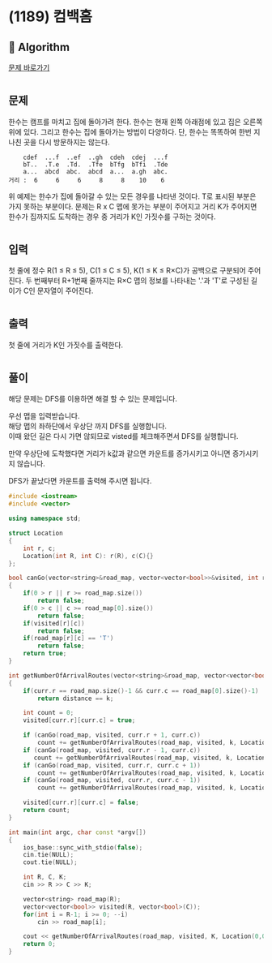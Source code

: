 # (1189) 컴백홈
## :100: Algorithm
[문제 바로가기](https://www.acmicpc.net/problem/1189)
#
## 문제
한수는 캠프를 마치고 집에 돌아가려 한다. 한수는 현재 왼쪽 아래점에 있고 집은 오른쪽 위에 있다. 그리고 한수는 집에 돌아가는 방법이 다양하다. 단, 한수는 똑똑하여 한번 지나친 곳을 다시 방문하지는 않는다.

        cdef  ...f  ..ef  ..gh  cdeh  cdej  ...f 
        bT..  .T.e  .Td.  .Tfe  bTfg  bTfi  .Tde 
        a...  abcd  abc.  abcd  a...  a.gh  abc. 
    거리 :  6     6     6     8     8    10    6

위 예제는 한수가 집에 돌아갈 수 있는 모든 경우를 나타낸 것이다. T로 표시된 부분은 가지 못하는 부분이다. 문제는 R x C 맵에 못가는 부분이 주어지고 거리 K가 주어지면 한수가 집까지도 도착하는 경우 중 거리가 K인 가짓수를 구하는 것이다.
#
## 입력
첫 줄에 정수 R(1 ≤ R ≤ 5), C(1 ≤ C ≤ 5), K(1 ≤ K ≤ R×C)가 공백으로 구분되어 주어진다. 두 번째부터 R+1번째 줄까지는 R×C 맵의 정보를 나타내는 '.'과 'T'로 구성된 길이가 C인 문자열이 주어진다.
#
## 출력
첫 줄에 거리가 K인 가짓수를 출력한다.
#
## 풀이
해당 문제는 DFS를 이용하면 해결 할 수 있는 문제입니다.

우선 맵을 입력받습니다.  
해당 맵의 좌하단에서 우상단 까지 DFS를 실행합니다.  
이때 왔던 길은 다시 가면 않되므로 visted를 체크해주면서 DFS를 실행합니다.  

만약 우상단에 도착했다면 거리가 k값과 같으면 카운트를 증가시키고 아니면 증가시키지 않습니다.

DFS가 끝났다면 카운트를 출력해 주시면 됩니다.

```cpp
#include <iostream>
#include <vector>

using namespace std;

struct Location
{
    int r, c;
    Location(int R, int C): r(R), c(C){}
};

bool canGo(vector<string>&road_map, vector<vector<bool>>&visited, int r, int c)
{
    if(0 > r || r >= road_map.size())
        return false;
    if(0 > c || c >= road_map[0].size())
        return false;
    if(visited[r][c])
        return false;
    if(road_map[r][c] == 'T')
        return false;
    return true;
}

int getNumberOfArrivalRoutes(vector<string>&road_map, vector<vector<bool>>&visited, int k, Location curr, int distance)
{
    if(curr.r == road_map.size()-1 && curr.c == road_map[0].size()-1)
        return distance == k;

    int count = 0;
    visited[curr.r][curr.c] = true;

    if (canGo(road_map, visited, curr.r + 1, curr.c))
        count += getNumberOfArrivalRoutes(road_map, visited, k, Location(curr.r + 1, curr.c), distance + 1);
    if (canGo(road_map, visited, curr.r - 1, curr.c))
       count += getNumberOfArrivalRoutes(road_map, visited, k, Location(curr.r - 1, curr.c), distance + 1);
    if (canGo(road_map, visited, curr.r, curr.c + 1))
        count += getNumberOfArrivalRoutes(road_map, visited, k, Location(curr.r, curr.c + 1), distance + 1);
    if (canGo(road_map, visited, curr.r, curr.c - 1))
        count += getNumberOfArrivalRoutes(road_map, visited, k, Location(curr.r, curr.c - 1), distance + 1);

    visited[curr.r][curr.c] = false;
    return count;
}

int main(int argc, char const *argv[])
{
    ios_base::sync_with_stdio(false);
    cin.tie(NULL);
    cout.tie(NULL);

    int R, C, K;
    cin >> R >> C >> K;

    vector<string> road_map(R);
    vector<vector<bool>> visited(R, vector<bool>(C));
    for(int i = R-1; i >= 0; --i)
        cin >> road_map[i];

    cout << getNumberOfArrivalRoutes(road_map, visited, K, Location(0,0) ,1) << "\n";
    return 0;
}
```